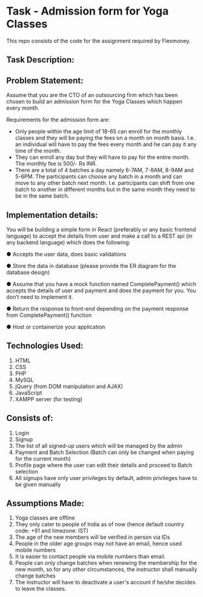 # Task - Admission form for Yoga Classes
This repo consists of the code for the assignment required by Flexmoney.

## Task Description:

## Problem Statement:
Assume that you are the CTO of an outsourcing firm which has been chosen to build an
admission form for the Yoga Classes which happen every month.

Requirements for the admission form are:
  - Only people within the age limit of 18-65 can enroll for the monthly classes and they will
  be paying the fees on a month on month basis. I.e. an individual will have to pay the fees
  every month and he can pay it any time of the month.
  - They can enroll any day but they will have to pay for the entire month. The monthly fee is
  500/- Rs INR.
  - There are a total of 4 batches a day namely 6-7AM, 7-8AM, 8-9AM and 5-6PM. The
  participants can choose any batch in a month and can move to any other batch next
  month. I.e. participants can shift from one batch to another in different months but in the
  same month they need to be in the same batch.

## Implementation details:

You will be building a simple form in React (preferably or any basic frontend language) to
accept the details from user and make a call to a REST api (in any backend language) which
does the following:

● Accepts the user data, does basic validations

● Store the data in database (please provide the ER diagram for the database design)

● Assume that you have a mock function named CompletePayment() which accepts the
details of user and payment and does the payment for you. You don’t need to
implement it.

● Return the response to front-end depending on the payment response from
CompletePayment() function

● Host or containerize your application

## Technologies Used:
1. HTML
2. CSS
3. PHP
4. MySQL
5. jQuery (from DOM manipulation and AJAX)
6. JavaScript
7. XAMPP server (for testing)

## Consists of:
1. Login
2. Signup
3. The list of all signed-up users which will be managed by the admin
4. Payment and Batch Selection (Batch can only be changed when paying for the current month)
5. Profile page where the user can edit their details and proceed to Batch selection
6. All signups have only user privileges by default, admin privileges have to be given manually

## Assumptions Made: 
1. Yoga classes are offline
2. They only cater to people of India as of now (hence default country code: +91 and timezone: IST)
3. The age of the new members will be verified in person via IDs
4. People in the older age groups may not have an email, hence used mobile numbers
5. It is easier to contact people via mobile numbers than email.
6. People can only change batches when renewing the membership for the new month, so for any other circumstances, the instructor shall manually change batches
7. The instructor will have to deactivate a user's account if he/she decides to leave the classes.
